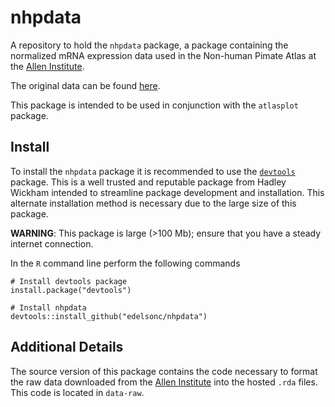 # nhpdata
A repository to hold the `nhpdata` package, a package containing the normalized mRNA expression data used in the Non-human Pimate Atlas at the [Allen Institute](https://www.alleninstitute.org/).

The original data can be found [here](https://github.com/AllenBrainAtlas/DevRhesusLMD).

This package is intended to be used in conjunction with the `atlasplot` package.

## Install
To install the `nhpdata` package it is recommended to use the
[`devtools`](https://github.com/hadley/devtools) package. This is a well trusted and reputable package from Hadley Wickham intended to streamline package development and installation. This alternate installation method is necessary due to the large size of this package.

**WARNING**: This package is large (>100 Mb); ensure that you have a
steady internet connection.

In the `R` command line perform the following commands
```
# Install devtools package
install.package("devtools")

# Install nhpdata
devtools::install_github("edelsonc/nhpdata")
```

## Additional Details
The source version of this package contains the code necessary to format the raw data downloaded from the [Allen Institute](http://human.brain-map.org/static/download) into the hosted `.rda` files. This code is located in `data-raw`.
